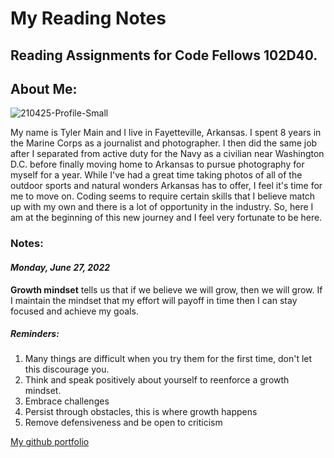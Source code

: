 # My Reading Notes

 
## Reading Assignments for Code Fellows 102D40.

 
  
## About Me:

![210425-Profile-Small](https://user-images.githubusercontent.com/108289379/176016664-fdb84cd6-09cd-48e1-ab85-8b9d92a1b373.jpg)


My name is Tyler Main and I live in Fayetteville, Arkansas. I spent 8 years in the Marine Corps as a journalist and photographer. I then did the same job after I separated from active duty for the Navy as a civilian near Washington D.C. before finally moving home to Arkansas to pursue photography for myself for a year. While I've had a great time taking photos of all of the outdoor sports and natural wonders Arkansas has to offer, I feel it's time for me to move on. Coding seems to require certain skills that I believe match up with my own and there is a lot of opportunity in the industry. So, here I am at the beginning of this new journey and I feel very fortunate to be here.

### Notes:

#### *Monday, June 27, 2022*

**Growth mindset** tells us that if we believe we will grow, then we will grow. If I maintain the mindset that my effort will payoff in time then I can stay focused and achieve my goals.

##### Reminders:
1. Many things are difficult when you try them for the first time, don't let this discourage you.
2. Think and speak positively about yourself to reenforce a growth mindset.
3. Embrace challenges
4. Persist through obstacles, this is where growth happens
5. Remove defensiveness and be open to criticism

[My github portfolio](https://github.com/TylerofArk)

